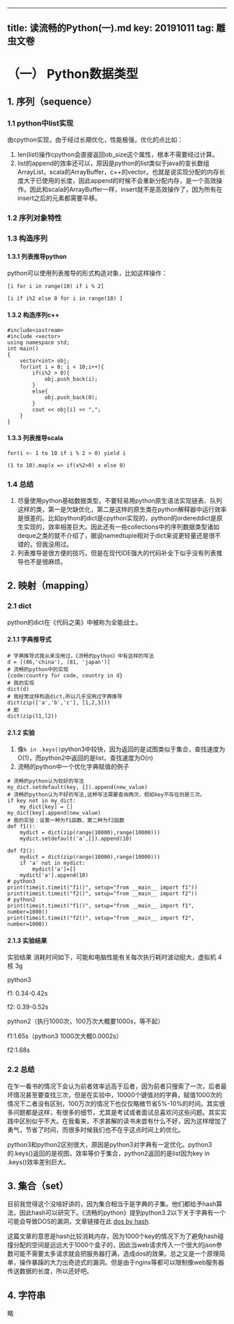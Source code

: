 ----
title: 读流畅的Python(一).md
key: 20191011
tag: 雕虫文卷
---
# （一） Python数据类型
## 1. 序列（sequence）
### 1.1 python中list实现
由cpython实现，由于经过长期优化，性能极强，优化的点比如：
1. len(list)操作cpython会直接返回ob_size这个属性，根本不需要经过计算。
2. list的append的效率还可以，原因是python的list类似于java的变长数组ArrayList，scala的ArrayBuffer，c++的vector。也就是说实现分配的内存长度大于已使用的长度，因此append的时候不会重新分配内存，是一个高效操作。因此和scala的ArrayBuffer一样，insert就不是高效操作了，因为所有在insert之后的元素都需要平移。
### 1.2 序列对象特性
### 1.3 构造序列
#### 1.3.1 列表推导python
python可以使用列表推导的形式构造对象，比如这样操作：
```
[i for i in range(10) if i % 2]

[i if i%2 else 0 for i in range(10) ]
```
#### 1.3.2 构造序列c++
```
#include<iostream>
#include <vector>
using namespace std;
int main()
{
    vector<int> obj;
    for(int i = 0; i < 10;i++){
        if(i%2 > 0){
            obj.push_back(i);
        }
        else{
            obj.push_back(0);
        }
        cout << obj[i] << ",";
    }
}
```
#### 1.3.3 列表推导scala
```
for(i <- 1 to 10 if i % 2 > 0) yield i

(1 to 10).map(x => if(x%2>0) x else 0)
```
### 1.4 总结
1. 尽量使用python基础数据类型，不要轻易用python原生语法实现链表、队列这样的类，第一是欠缺优化，第二是这样的原生类在python解释器中运行效率是很差的。比如python的dict是cpython实现的，python的ordereddict是原生实现的，效率相差巨大。因此还有一些collections中的序列数据类型诸如deque之类的就不介绍了，据说namedtuple相对于dict来说更轻量还是很不错的，但我没用过。
2. 列表推导是很方便的技巧，但是在现代IDE强大的代码补全下似乎没有列表推导也不是很麻烦。
## 2. 映射（mapping）
### 2.1 dict
python的dict在《代码之美》中被称为全能战士。
#### 2.1.1 字典推导式
```
# 字典推导式我从来没用过，《流畅的python》中有这样的写法
d = [(86,'china'), (81, 'japan')]
# 流畅的python中的实现
{code:country for code, country in d}
# 我的实现
dict(d)
# 我经常这样构造dict,所以几乎没用过字典推导
dict(zip(['a','b','c'], [1,2,3]))
# 即
dict(zip(l1,l2))
```
#### 2.1.2 实验
1. 像`k in .keys()`python3中较快，因为返回的是试图类似于集合，查找速度为O(1)，而python2中返回的是list，查找速度为O(n)
2. 流畅的python中一个优化字典赋值的例子
```
# 流畅的python认为较好的写法
my_dict.setdefault(key, []).append(new_value)
# 流畅的python认为不好的写法,这种写法需要查询两次，假如key不存在则是三次。
if key not in my_dict:
    my_dict[key] = []
my_dict[key].append(new_value)
# 我的实验：设第一种为f1函数，第二种为f2函数
def f1():
    mydict = dict(zip(range(10000),range(10000)))
    mydict.setdefault('a',[]).append(10)
    
def f2():
    mydict = dict(zip(range(10000),range(10000)))
    if 'a' not in mydict:
        mydict['a']=[]
    mydict['a'].append(10)
# python3
print(timeit.timeit("f1()", setup="from __main__ import f1"))
print(timeit.timeit("f2()", setup="from __main__ import f2"))
# python2
print(timeit.timeit("f1()", setup="from __main__ import f1", number=1000))
print(timeit.timeit("f2()", setup="from __main__ import f2", number=1000))

```
#### 2.1.3 实验结果
实验结果 消耗时间如下，可能和电脑性能有关每次执行耗时波动挺大，虚拟机 4核 3g 

python3

f1: 0.34-0.42s

f2: 0.39-0.52s

python2（执行1000次，100万次大概要1000s，等不起）

f1:1.65s（python3 1000次大概0.0002s）

f2:1.68s
### 2.2 总结 
在乍一看书的情况下会认为前者效率远高于后者，因为前者只搜索了一次，后者最坏情况甚至要查找三次，但是在实验中，10000个键值对的字典，赋值1000次的情况下二者没有区别，100万次的情况下也仅仅略微节省5%-10%的时间。其实很多问题都是这样，有很多的细节，尤其是考试或者面试总喜欢问这些问题。其实实践中区别似乎不大。在我看来，不求甚解的读书未尝有什么不好，因为这样增加了勇气，节省了时间，而很多时候我们也不在乎这点时间上的优化。

python3和python2区别很大，原因是python3对字典有一定优化。python3的.keys()返回的是视图，效率等价于集合，python2返回的是list因为key in .keys()效率差别巨大。
## 3. 集合（set）
目前我觉得这个没啥好讲的，因为集合相当于是字典的子集。他们都给予hash算法，因此hash可以研究下。《流畅的python》提到python3.2以下关于字典有一个可能会导致DOS的漏洞，文章链接在此
[dos by hash](http://ocert.org/advisories/ocert-2011-003.html).

这篇文章的意思是hash比较消耗内存，因为1000个key的情况下为了避免hash碰撞分配的空间是远远大于1000个盒子的，因此当web请求传入一个很大的json参数可能不需要太多请求就会把服务器打满，造成dos的效果。总之又是一个原理简单，操作暴躁的大力出奇迹式的漏洞。但是由于nginx等都可以限制像web服务器传送数据的长度，所以还好吧。
## 4. 字符串
略
